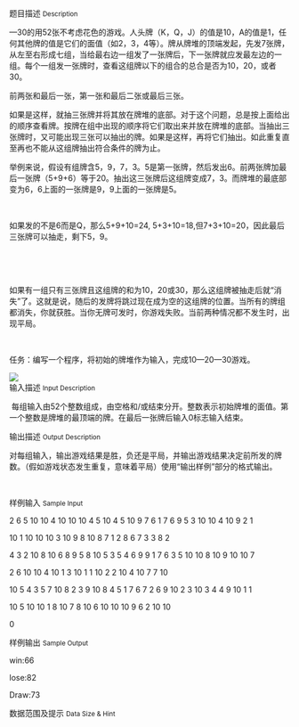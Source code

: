 <div class="panel panel-default">
<div class="area-title">
<span>
题目描述
<small>Description</small>
</span></div>
<div class="panel-body">

<p>—30的用52张不考虑花色的游戏。人头牌（K，Q，J）的值是10，A的值是1，任何其他牌的值是它们的面值（如2，3，4等）。牌从牌堆的顶端发起，先发7张牌，从左至右形成七组，当给最右边一组发了一张牌后，下一张牌就应发最左边的一组。每个一组发一张牌时，查看这组牌以下的组合的总合是否为10，20，或者30。</p>
<p>前两张和最后一张，第一张和最后二张或最后三张。</p>
<p>如果是这样，就抽三张牌并将其放在牌堆的底部。对于这个问题，总是按上面给出的顺序查看牌。按牌在组中出现的顺序将它们取出来并放在牌堆的底部。当抽出三张牌时，又可能出现三张可以抽出的牌。如果是这样，再将它们抽出。如此重复直至再也不能从这组牌抽出符合条件的牌为止。</p>
<p>举例来说，假设有组牌含5，9，7，3。5是第一张牌，然后发出6。前两张牌加最后一张牌（5+9+6）等于20。抽出这三张牌后这组牌变成7，3。而牌堆的最底部变为6，6上面的一张牌是9，9上面的一张牌是5。</p>
<p> </p>
<p>如果发的不是6而是Q，那么5+9+10=24, 5+3+10=18,但7+3+10=20，因此最后三张牌可以抽走，剩下5，9。</p>
<p> </p>
<p> </p>
<p>如果有一组只有三张牌且这组牌的和为10，20或30，那么这组牌被抽走后就“消失”了。这就是说，随后的发牌将跳过现在成为空的这组牌的位置。当所有的牌组都消失，你就获胜。当你无牌可发时，你游戏失败。当前两种情况都不发生时，出现平局。</p>
<p> </p>
<p>任务：编写一个程序，将初始的牌堆作为输入，完成10—20—30游戏。</p>

<img src="/source/codevs/codevs-1437/img/aHR0cDovL3d3dy5qb3lvaS5jbi9wcm9ibGVtL2NvZGV2cy0xNDM3L2h0dHA6Ly9jb2RldnMuY24vbWVkaWEvaW1hZ2UvMTM2Mzk2NDk5NC42NjAuMDkwNjIxNjQzMDYwMy5qcGc=.jpg" style="max-width:700px">

</div>
</div>

<div class="panel panel-default">
<div class="area-title">
<span>
输入描述
<small>Input Description</small>
</span></div>
<div class="panel-body">
<p> 每组输入由52个整数组成，由空格和/或结束分开。整数表示初始牌堆的面值。第一个整数是牌堆的最顶端的牌。在最后一张牌后输入0标志输入结束。</p>

</div>
</div>
<div  class="panel panel-default">
<div class="area-title">
<span>
输出描述
<small>Output Description</small>
</span></div>
<div class="panel-body">

<p class="p0">对每组输入，输出游戏结果是胜，负还是平局，并输出游戏结果决定前所发的牌数。（假如游戏状态发生重复，意味着平局）使用&ldquo;输出样例&rdquo;部分的格式输出。</p>
<p class="p0">&nbsp;</p>

</div>
</div>


<div class="panel panel-default">
<div class="area-title">
<span>
样例输入
<small>Sample Input</small>
</span></div>
<div class="panel-body">
<p>2 6 5 10 10 4 10 10 10 4 5 10 4 5 10 9 7 6 1 7 6 9 5 3 10 10 4 10 9 2 1</p>
<p>10 1 10 10 10 3 10 9 8 10 8 7 1 2 8 6 7 3 3 8 2 </p>
<p>4 3 2 10 8 10 6 8 9 5 8 10 5 3 5 4 6 9 9 1 7 6 3 5 10 10 8 10 9 10 10 7</p>
<p>2 6 10 10 4 10 1 3 10 1 1 10 2 2 10 4 10 7 7 10</p>
<p>10 5 4 3 5 7 10 8 2 3 9 10 8 4 5 1 7 6 7 2 6 9 10 2 3 10 3 4 4 9 10 1 1</p>
<p>10 5 10 10 1 8 10 7 8 10 6 10 10 10 9 6 2 10 10</p>
<p>0</p>

</div>
</div>

<div class="panel panel-default">
<div class="area-title">
<span>
样例输出
<small>Sample Output</small>
</span></div>
<div class="panel-body">
<p>win:66</p>
<p>lose:82</p>
<p>Draw:73</p>

</div>
</div>

<div class="panel panel-default">
<div class="area-title">
<span>
数据范围及提示
<small>Data Size & Hint</small>
</span></div>
<div class="panel-body">

</div>
</div>